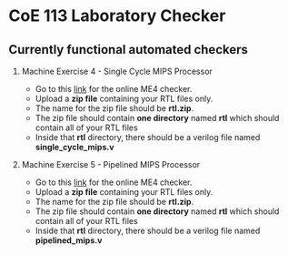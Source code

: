 # CoE 113 Laboratory Checker

## Currently functional automated checkers

1. Machine Exercise 4 - Single Cycle MIPS Processor
   - Go to this [link][me4-checker] for the online ME4 checker.
   - Upload a **zip file** containing your RTL files only.
   - The name for the zip file should be **rtl.zip**.
   - The zip file should contain **one directory** named **rtl** which should contain all of your RTL files
   - Inside that **rtl** directory, there should be a verilog file named **single_cycle_mips.v**

2. Machine Exercise 5 - Pipelined MIPS Processor
   - Go to this [link][me5-checker] for the online ME4 checker.
   - Upload a **zip file** containing your RTL files only.
   - The name for the zip file should be **rtl.zip**.
   - The zip file should contain **one directory** named **rtl** which should contain all of your RTL files
   - Inside that **rtl** directory, there should be a verilog file named **pipelined_mips.v**

[me4-checker]: http://coe113.rese2nse.com/lab4checker
[me5-checker]: http://coe113.rese2nse.com/lab5checker